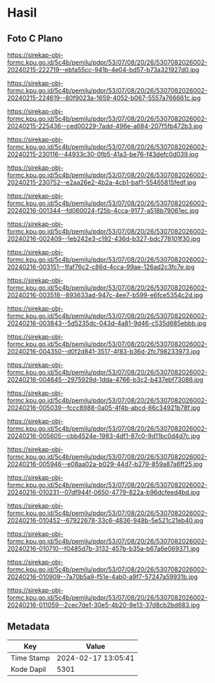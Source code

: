 # Hasil

## Foto C Plano

https://sirekap-obj-formc.kpu.go.id/5c4b/pemilu/pdpr/53/07/08/20/26/5307082026002-20240215-222719--ebfa55cc-941b-4e04-bd57-b73a321927d0.jpg

https://sirekap-obj-formc.kpu.go.id/5c4b/pemilu/pdpr/53/07/08/20/26/5307082026002-20240215-224619--80f9023a-1659-4052-b067-5557a766661c.jpg

https://sirekap-obj-formc.kpu.go.id/5c4b/pemilu/pdpr/53/07/08/20/26/5307082026002-20240215-225436--ced00229-7add-496e-a684-207f5fb472b3.jpg

https://sirekap-obj-formc.kpu.go.id/5c4b/pemilu/pdpr/53/07/08/20/26/5307082026002-20240215-230116--44933c30-0fb5-41a3-be76-f43defc0d039.jpg

https://sirekap-obj-formc.kpu.go.id/5c4b/pemilu/pdpr/53/07/08/20/26/5307082026002-20240215-230752--e2aa26e2-4b2a-4cb1-baf1-55465815fedf.jpg

https://sirekap-obj-formc.kpu.go.id/5c4b/pemilu/pdpr/53/07/08/20/26/5307082026002-20240216-001344--fd060024-f25b-4cca-9177-a518b79061ec.jpg

https://sirekap-obj-formc.kpu.go.id/5c4b/pemilu/pdpr/53/07/08/20/26/5307082026002-20240216-002409--1eb242e3-c192-436d-b327-bdc778101f30.jpg

https://sirekap-obj-formc.kpu.go.id/5c4b/pemilu/pdpr/53/07/08/20/26/5307082026002-20240216-003151--1faf76c2-c86d-4cca-99ae-126ad2c3fc7e.jpg

https://sirekap-obj-formc.kpu.go.id/5c4b/pemilu/pdpr/53/07/08/20/26/5307082026002-20240216-003518--893633ad-947c-4ee7-b599-e6fce5354c2d.jpg

https://sirekap-obj-formc.kpu.go.id/5c4b/pemilu/pdpr/53/07/08/20/26/5307082026002-20240216-003843--5d5235dc-043d-4a81-9d46-c535d685ebbb.jpg

https://sirekap-obj-formc.kpu.go.id/5c4b/pemilu/pdpr/53/07/08/20/26/5307082026002-20240216-004350--d0f2d841-3517-4f83-b36d-2fc798233973.jpg

https://sirekap-obj-formc.kpu.go.id/5c4b/pemilu/pdpr/53/07/08/20/26/5307082026002-20240216-004645--2975929d-1dda-4766-b3c2-b437ebf73086.jpg

https://sirekap-obj-formc.kpu.go.id/5c4b/pemilu/pdpr/53/07/08/20/26/5307082026002-20240216-005039--fccc8988-0a05-4f4b-abcd-66c34921b78f.jpg

https://sirekap-obj-formc.kpu.go.id/5c4b/pemilu/pdpr/53/07/08/20/26/5307082026002-20240216-005605--cbb4524e-1983-4df1-87c0-9d11bc0d4d7c.jpg

https://sirekap-obj-formc.kpu.go.id/5c4b/pemilu/pdpr/53/07/08/20/26/5307082026002-20240216-005946--e08aa02a-b029-44d7-b279-859a87a6ff25.jpg

https://sirekap-obj-formc.kpu.go.id/5c4b/pemilu/pdpr/53/07/08/20/26/5307082026002-20240216-010231--07df944f-0650-4779-822a-b96dcfeed4bd.jpg

https://sirekap-obj-formc.kpu.go.id/5c4b/pemilu/pdpr/53/07/08/20/26/5307082026002-20240216-010452--67922678-33c6-4836-948b-5e521c21eb40.jpg

https://sirekap-obj-formc.kpu.go.id/5c4b/pemilu/pdpr/53/07/08/20/26/5307082026002-20240216-010710--f0485d7b-3132-457b-b35a-b67a6e069371.jpg

https://sirekap-obj-formc.kpu.go.id/5c4b/pemilu/pdpr/53/07/08/20/26/5307082026002-20240216-010909--7a70b5a9-f51e-4ab0-a9f7-57247a59931b.jpg

https://sirekap-obj-formc.kpu.go.id/5c4b/pemilu/pdpr/53/07/08/20/26/5307082026002-20240216-011059--2cec7de1-30e5-4b20-9e13-37d8cb2bd683.jpg


## Metadata

| Key        | Value               |
| ---------- | ------------------- |
| Time Stamp | 2024-02-17 13:05:41 |
| Kode Dapil | 5301                |



